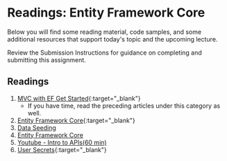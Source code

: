 # Readings: Entity Framework Core

Below you will find some reading material, code samples, and some additional resources that support today's topic and the upcoming lecture.

Review the Submission Instructions for guidance on completing and submitting this assignment.

## Readings

1. [MVC with EF Get Started](https://docs.microsoft.com/en-us/aspnet/core/data/ef-mvc/intro){:target="_blank"} 
	- If you have time, read the preceding articles under this category as well.
2. [Entity Framework Core](https://docs.microsoft.com/en-us/ef/core/){:target="_blank"}
3. [Data Seeding](https://docs.microsoft.com/en-us/ef/core/modeling/data-seeding)
4. [Entity Framework Core](https://docs.microsoft.com/en-us/aspnet/core/data/ef-rp/intro?view=aspnetcore-2.1&tabs=visual-studio)
5. [Youtube - Intro to APIs(60 min)](https://youtu.be/aIkpVzqLuhA)
6. [User Secrets](../../Resources/UserSecrets.md){:target="_blank"}